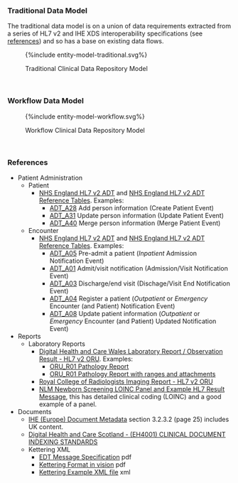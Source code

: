 
### Traditional Data Model 

The traditional data model is on a union of data requirements extracted from a series of HL7 v2 and IHE XDS interoperability specifications (see [references](#references)) and so has a base on existing data flows. 

<figure>
{%include entity-model-traditional.svg%}
<p id="fX.X.X.X-X" class="figureTitle">Traditional Clinical Data Repository Model</p>
</figure>
<br clear="all">

### Workflow Data Model

<figure>
{%include entity-model-workflow.svg%}
<p id="fX.X.X.X-X" class="figureTitle">Workflow Clinical Data Repository Model</p>
</figure>
<br clear="all">


### References

- Patient Administration
  - Patient 
    - [NHS England HL7 v2 ADT](NHS/HSCIC-ITK-HL7-V2-Message-Specifications.pdf) and [NHS England HL7 v2 ADT Reference Tables](NHS/HSCIC-ITK-HL7-V2-Reference-Tables.pdf). Examples:
      - [ADT_A28](ADT/A28_Example.txt) Add person information (Create Patient Event)
      - [ADT_A31](ADT/A31_example.txt) Update person information (Update Patient Event)
      - [ADT_A40](ADT/A40_Example.txt) Merge person information (Merge Patient Event)
  - Encounter
    - [NHS England HL7 v2 ADT](NHS/HSCIC-ITK-HL7-V2-Message-Specifications.pdf) and [NHS England HL7 v2 ADT Reference Tables](NHS/HSCIC-ITK-HL7-V2-Reference-Tables.pdf). Examples:
      - [ADT_A05](ADT/A05_Example.txt) Pre-admit a patient (*Inpatient* Admission Notification Event)
      - [ADT_A01](ADT/A01_example.txt) Admit/visit notification (Admission/Visit Notification Event)
      - [ADT_A03](ADT/A03_example.txt) Discharge/end visit (Dischage/Visit End Notification Event)
      - [ADT_A04](ADT/A04_example.txt) Register a patient (*Outpatient* or *Emergency* Encounter (and Patient) Notification Event)
      - [ADT_A08](ADT/A08_example.txt) Update patient information (*Outpatient* or *Emergency* Encounter (and Patient) Updated Notification Event)
- Reports 
  - Laboratory Reports
    - [Digital Health and Care Wales Laboratory Report / Observation Result  - HL7 v2 ORU](NHS/DHCW-HL7v25-ORUR01-Specification.pdf). Examples:
      - [ORU_R01 Pathology Report](ORU/DHCW-Example-Pathology-Report-HL7v2ORU.txt)
      - [ORU_R01 Pathology Report with ranges and attachments](ORU/DHCW-Example-PathologyReport-withAttachementsAndRanges-HL7v2ORU.txt)
    - [Royal College of Radiologists Imaging Report - HL7 v2 ORU](https://www.rcr.ac.uk/media/wwtp2mif/rcr-publications_radiology-reporting-networks-understanding-the-technical-options_march-2022.pdf)
    - [NLM Newborn Screening LOINC Panel and Example HL7 Result Message](https://lhncbc.nlm.nih.gov/newbornscreeningcodes/nb/sc/constructingNBSHL7messages.html), this has detailed clinical coding (LOINC) and a good example of a panel.
- Documents
  - [IHE (Europe) Document Metadata](https://www.ihe-europe.net/sites/default/files/2017-11/IHE_ITI_XDS_Metadata_Guidelines_v1.0.pdf) section 3.2.3.2 (page 25) includes UK content.
  - [Digital Health and Care Scotland - (EH4001) CLINICAL DOCUMENT INDEXING STANDARDS ](https://www.digihealthcare.scot/app/uploads/2024/05/CDI-Standard-V4.5-FINAL.pdf)
  - Kettering XML
    - [EDT Message Specification](kettering/EDT_Message_Specification_v3.0.7.pdf) pdf
    - [Kettering Format in vision](kettering/Kettering_Format_Messages_in_Vision.pdf) pdf
    - [Kettering Example XML file](kettering/KetteringExample.xml) xml
